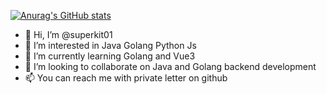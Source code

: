 [![Anurag's GitHub stats](https://github-readme-stats.vercel.app/api?username=superkit01)](https://github.com/anuraghazra/github-readme-stats)


- 👋 Hi, I’m @superkit01
- 👀 I’m interested in Java Golang Python Js
- 🌱 I’m currently learning Golang and Vue3
- 💞️ I’m looking to collaborate on Java and Golang backend development
- 📫 You can reach me with private letter on github




